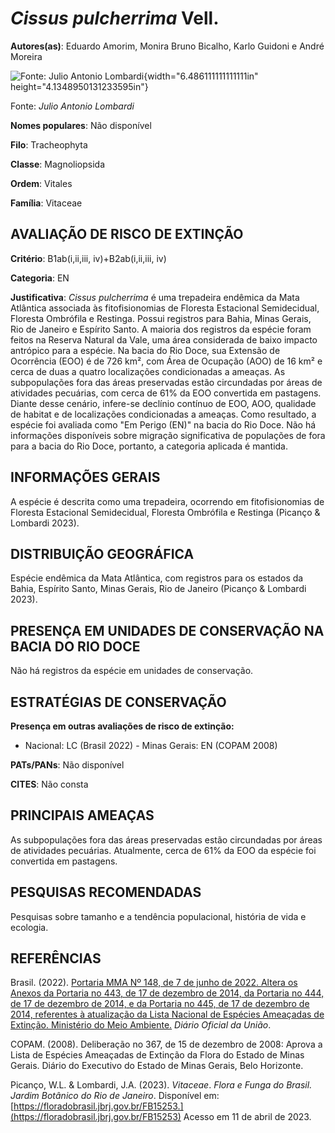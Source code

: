 # *Cissus pulcherrima* Vell.

**Autores(as)**: Eduardo Amorim, Monira Bruno Bicalho, Karlo Guidoni e André Moreira

![Fonte: Julio Antonio Lombardi](media/rId20.jpg){width="6.486111111111111in" height="4.1348950131233595in"}

Fonte: *Julio Antonio Lombardi*

**Nomes populares**: Não disponível

**Filo**: Tracheophyta

**Classe**: Magnoliopsida

**Ordem**: Vitales

**Família**: Vitaceae

## AVALIAÇÃO DE RISCO DE EXTINÇÃO

**Critério**: B1ab(i,ii,iii, iv)+B2ab(i,ii,iii, iv)

**Categoria**: EN

**Justificativa**: *Cissus pulcherrima* é uma trepadeira endêmica da Mata Atlântica associada às fitofisionomias de Floresta Estacional Semidecidual, Floresta Ombrófila e Restinga. Possui registros para Bahia, Minas Gerais, Rio de Janeiro e Espírito Santo. A maioria dos registros da espécie foram feitos na Reserva Natural da Vale, uma área considerada de baixo impacto antrópico para a espécie. Na bacia do Rio Doce, sua Extensão de Ocorrência (EOO) é de 726 km², com Área de Ocupação (AOO) de 16 km² e cerca de duas a quatro localizações condicionadas a ameaças. As subpopulações fora das áreas preservadas estão circundadas por áreas de atividades pecuárias, com cerca de 61% da EOO convertida em pastagens. Diante desse cenário, infere-se declínio contínuo de EOO, AOO, qualidade de habitat e de localizações condicionadas a ameaças. Como resultado, a espécie foi avaliada como "Em Perigo (EN)" na bacia do Rio Doce. Não há informações disponíveis sobre
migração significativa de populações de fora para a bacia do Rio Doce, portanto, a categoria aplicada é mantida.

## INFORMAÇÕES GERAIS

A espécie é descrita como uma trepadeira, ocorrendo em fitofisionomias de Floresta Estacional Semidecidual, Floresta Ombrófila e Restinga (Picanço & Lombardi 2023).

## DISTRIBUIÇÃO GEOGRÁFICA

Espécie endêmica da Mata Atlântica, com registros para os estados da Bahia, Espírito Santo, Minas Gerais, Rio de Janeiro (Picanço & Lombardi 2023).

## PRESENÇA EM UNIDADES DE CONSERVAÇÃO NA BACIA DO RIO DOCE

Não há registros da espécie em unidades de conservação.

## ESTRATÉGIAS DE CONSERVAÇÃO

**Presença em outras avaliações de risco de extinção:**

-   Nacional: LC (Brasil 2022) -   Minas Gerais: EN (COPAM 2008)

**PATs/PANs**: Não disponível

**CITES**: Não consta

## PRINCIPAIS AMEAÇAS

As subpopulações fora das áreas preservadas estão circundadas por áreas de atividades pecuárias. Atualmente, cerca de 61% da EOO da espécie foi convertida em pastagens.

## PESQUISAS RECOMENDADAS

Pesquisas sobre tamanho e a tendência populacional, história de vida e ecologia.

## REFERÊNCIAS

Brasil. (2022). [Portaria MMA Nº 148, de 7 de junho de 2022. Altera os Anexos da Portaria no 443, de 17 de dezembro de 2014, da Portaria no 444, de 17 de dezembro de 2014, e da Portaria no 445, de 17 de dezembro de 2014, referentes à atualização da Lista Nacional de Espécies Ameaçadas de Extinção. Ministério do Meio Ambiente.](https://in.gov.br/en/web/dou/-/portaria-mma-n-148-de-7-de-junho-de-2022-406272733) *Diário Oficial da União*.

COPAM. (2008). Deliberação no 367, de 15 de dezembro de 2008: Aprova a Lista de Espécies Ameaçadas de Extinção da Flora do Estado de Minas Gerais. Diário do Executivo do Estado de Minas Gerais, Belo Horizonte.

Picanço, W.L. & Lombardi, J.A. (2023). *Vitaceae*. *Flora e Funga do Brasil. Jardim Botânico do Rio de Janeiro*. Disponível em: [https://floradobrasil.jbrj.gov.br/FB15253.](https://floradobrasil.jbrj.gov.br/FB15253) Acesso em 11 de abril de 2023.
